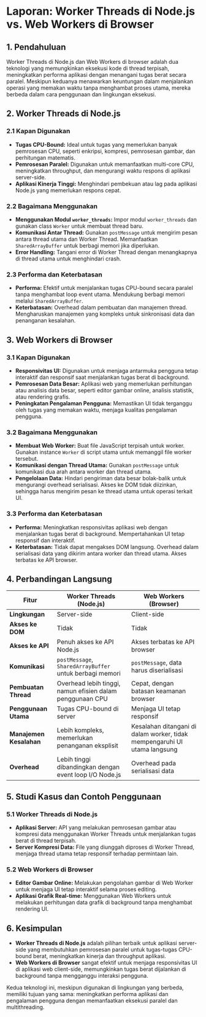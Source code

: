 # Laporan: Worker Threads di Node.js vs. Web Workers di Browser

## 1. Pendahuluan

Worker Threads di Node.js dan Web Workers di browser adalah dua teknologi yang memungkinkan eksekusi kode di thread terpisah, meningkatkan performa aplikasi dengan menangani tugas berat secara paralel. Meskipun keduanya menawarkan keuntungan dalam menjalankan operasi yang memakan waktu tanpa menghambat proses utama, mereka berbeda dalam cara penggunaan dan lingkungan eksekusi.

## 2. Worker Threads di Node.js

### 2.1 Kapan Digunakan

- **Tugas CPU-Bound:** Ideal untuk tugas yang memerlukan banyak pemrosesan CPU, seperti enkripsi, kompresi, pemrosesan gambar, dan perhitungan matematis.
- **Pemrosesan Paralel:** Digunakan untuk memanfaatkan multi-core CPU, meningkatkan throughput, dan mengurangi waktu respons di aplikasi server-side.
- **Aplikasi Kinerja Tinggi:** Menghindari pembekuan atau lag pada aplikasi Node.js yang memerlukan respons cepat.

### 2.2 Bagaimana Menggunakan

- **Menggunakan Modul `worker_threads`:** Impor modul `worker_threads` dan gunakan class `Worker` untuk membuat thread baru.
- **Komunikasi Antar Thread:** Gunakan `postMessage` untuk mengirim pesan antara thread utama dan Worker Thread. Memanfaatkan `SharedArrayBuffer` untuk berbagi memori jika diperlukan.
- **Error Handling:** Tangani error di Worker Thread dengan menangkapnya di thread utama untuk menghindari crash.

### 2.3 Performa dan Keterbatasan

- **Performa:** Efektif untuk menjalankan tugas CPU-bound secara paralel tanpa menghambat loop event utama. Mendukung berbagi memori melalui `SharedArrayBuffer`.
- **Keterbatasan:** Overhead dalam pembuatan dan manajemen thread. Mengharuskan manajemen yang kompleks untuk sinkronisasi data dan penanganan kesalahan.

## 3. Web Workers di Browser

### 3.1 Kapan Digunakan

- **Responsivitas UI:** Digunakan untuk menjaga antarmuka pengguna tetap interaktif dan responsif saat menjalankan tugas berat di background.
- **Pemrosesan Data Besar:** Aplikasi web yang memerlukan perhitungan atau analisis data besar, seperti editor gambar online, analisis statistik, atau rendering grafis.
- **Peningkatan Pengalaman Pengguna:** Memastikan UI tidak terganggu oleh tugas yang memakan waktu, menjaga kualitas pengalaman pengguna.

### 3.2 Bagaimana Menggunakan

- **Membuat Web Worker:** Buat file JavaScript terpisah untuk worker. Gunakan instance `Worker` di script utama untuk memanggil file worker tersebut.
- **Komunikasi dengan Thread Utama:** Gunakan `postMessage` untuk komunikasi dua arah antara worker dan thread utama.
- **Pengelolaan Data:** Hindari pengiriman data besar bolak-balik untuk mengurangi overhead serialisasi. Akses ke DOM tidak diizinkan, sehingga harus mengirim pesan ke thread utama untuk operasi terkait UI.

### 3.3 Performa dan Keterbatasan

- **Performa:** Meningkatkan responsivitas aplikasi web dengan menjalankan tugas berat di background. Mempertahankan UI tetap responsif dan interaktif.
- **Keterbatasan:** Tidak dapat mengakses DOM langsung. Overhead dalam serialisasi data yang dikirim antara worker dan thread utama. Akses terbatas ke API browser.

## 4. Perbandingan Langsung

| **Fitur**               | **Worker Threads (Node.js)**                          | **Web Workers (Browser)**                        |
|-------------------------|--------------------------------------------------------|--------------------------------------------------|
| **Lingkungan**          | Server-side                                            | Client-side                                      |
| **Akses ke DOM**        | Tidak                                                  | Tidak                                            |
| **Akses ke API**        | Penuh akses ke API Node.js                             | Akses terbatas ke API browser                    |
| **Komunikasi**          | `postMessage`, `SharedArrayBuffer` untuk berbagi memori| `postMessage`, data harus diserialisasi          |
| **Pembuatan Thread**    | Overhead lebih tinggi, namun efisien dalam penggunaan CPU | Cepat, dengan batasan keamanan browser           |
| **Penggunaan Utama**    | Tugas CPU-bound di server                              | Menjaga UI tetap responsif                       |
| **Manajemen Kesalahan** | Lebih kompleks, memerlukan penanganan eksplisit        | Kesalahan ditangani di dalam worker, tidak mempengaruhi UI utama langsung |
| **Overhead**            | Lebih tinggi dibandingkan dengan event loop I/O Node.js | Overhead pada serialisasi data                   |

## 5. Studi Kasus dan Contoh Penggunaan

### 5.1 Worker Threads di Node.js

- **Aplikasi Server:** API yang melakukan pemrosesan gambar atau kompresi data menggunakan Worker Threads untuk menjalankan tugas berat di thread terpisah.
- **Server Kompresi Data:** File yang diunggah diproses di Worker Thread, menjaga thread utama tetap responsif terhadap permintaan lain.

### 5.2 Web Workers di Browser

- **Editor Gambar Online:** Melakukan pengolahan gambar di Web Worker untuk menjaga UI tetap interaktif selama proses editing.
- **Aplikasi Grafik Real-time:** Menggunakan Web Workers untuk melakukan perhitungan data grafik di background tanpa menghambat rendering UI.

## 6. Kesimpulan

- **Worker Threads di Node.js** adalah pilihan terbaik untuk aplikasi server-side yang membutuhkan pemrosesan paralel untuk tugas-tugas CPU-bound berat, meningkatkan kinerja dan throughput aplikasi.
- **Web Workers di Browser** sangat efektif untuk menjaga responsivitas UI di aplikasi web client-side, memungkinkan tugas berat dijalankan di background tanpa mengganggu interaksi pengguna.

Kedua teknologi ini, meskipun digunakan di lingkungan yang berbeda, memiliki tujuan yang sama: meningkatkan performa aplikasi dan pengalaman pengguna dengan memanfaatkan eksekusi paralel dan multithreading.
